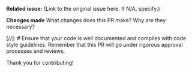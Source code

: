 **Related issue:** (Link to the original issue here. If N/A, specify.)

**Changes made**
What changes does this PR make? Why are they necessary?

[//]: # Ensure that your code is well documented and complies with code style guidelines. Remember that this PR will go under rigorous
approval processes and reviews.

Thank you for contributing!
